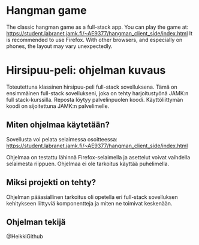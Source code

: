 # Hangman game
The classic hangman game as a full-stack app. You can play the game at: https://student.labranet.jamk.fi/~AE9377/hangman_client_side/index.html
It is recommended to use Firefox. 
With other browsers, and especially on phones, the layout may vary unexpectedly. 

# Hirsipuu-peli: ohjelman kuvaus
Toteutettuna klassinen hirsipuu-peli full-stack sovelluksena. Tämä on ensimmäinen full-stack sovellukseni, joka on tehty harjoitustyönä JAMK:n full stack-kurssilla. 
Reposta löytyy palvelinpuolen koodi. Käyttöliittymän koodi on sijoitettuna JAMK:n palvelimelle.

## Miten ohjelmaa käytetään?

Sovellusta voi pelata selaimessa osoitteessa: https://student.labranet.jamk.fi/~AE9377/hangman_client_side/index.html

Ohjelmaa on testattu lähinnä Firefox-selaimella ja asettelut voivat vaihdella selaimesta riippuen. Ohjelmaa ei ole tarkoitus käyttää puhelimella.

## Miksi projekti on tehty?

Ohjelman pääasiallinen tarkoitus oli opetella eri full-stack sovelluksen kehitykseen liittyviä komponentteja ja miten ne toimivat keskenään.

## Ohjelman tekijä

@HeikkiGithub
